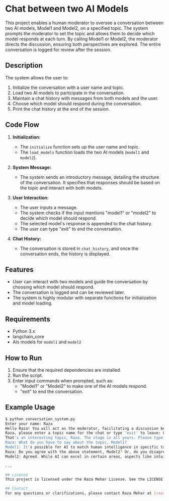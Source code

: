 # Chat between two AI Models

This project enables a human moderator to oversee a conversation between two AI models, Model1 and Model2, on a specified topic. The system prompts the moderator to set the topic and allows them to decide which model responds at each turn. By calling Model1 or Model2, the moderator directs the discussion, ensuring both perspectives are explored. The entire conversation is logged for review after the session.
## Description

The system allows the user to:
1. Initialize the conversation with a user name and topic.
2. Load two AI models to participate in the conversation.
3. Maintain a chat history with messages from both models and the user.
4. Choose which model should respond during the conversation.
5. Print the chat history at the end of the session.

## Code Flow

1. **Initialization:**
   - The `initialize` function sets up the user name and topic.
   - The `load_models` function loads the two AI models (`model1` and `model2`).

2. **System Message:**
   - The system sends an introductory message, detailing the structure of the conversation. It specifies that responses should be based on the topic and interact with both models.

3. **User Interaction:**
   - The user inputs a message.
   - The system checks if the input mentions "model1" or "model2" to decide which model should respond.
   - The selected model's response is appended to the chat history.
   - The user can type "exit" to end the conversation.

4. **Chat History:**
   - The conversation is stored in `chat_history`, and once the conversation ends, the history is displayed.

## Features

- User can interact with two models and guide the conversation by choosing which model should respond.
- The conversation is logged and can be reviewed later.
- The system is highly modular with separate functions for initialization and model loading.

## Requirements

- Python 3.x
- langchain_core
- AIs models for `model1` and `model2`

## How to Run

1. Ensure that the required dependencies are installed.
2. Run the script.
3. Enter input commands when prompted, such as:
   - "Model1" or "Model2" to make one of the AI models respond.
   - "exit" to end the conversation.

## Example Usage

```bash
$ python conversation_system.py
Enter your name: Raza
Hello Raza! You will act as the moderator, facilitating a discussion between OpenAI and Llama. You can start by providing your name, a topic for the chat, and throughout the session, you may ask either model to respond.
Raza, please enter a topic name for the chat or type 'exit' to leave: Can AI surpass human level intelligence?
That's an interesting topic, Raza. The stage is all yours. Please type 'exit' to leave.
Raza: What do you have to say about the topic, Model1?
Model1: It's possible for AI to match human intelligence in specific tasks, yet surpassing overall human intelligence is still debated due to consciousness, creativity, and emotional understanding.
Raza: Do you agree with the above statement, Model2? Or, do you disagree?
Model2: Agreed. While AI can excel in certain areas, aspects like intuition, empathy, and common sense remain challenging to replicate comprehensively.

...

## License
This project is licensed under the Raza Mehar License. See the LICENSE.md file for details.

## Contact
For any questions or clarifications, please contact Raza Mehar at [raza.mehar@gmail.com].
